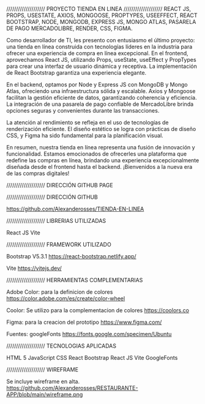 ////////////////////  PROYECTO TIENDA EN LINEA  ////////////////////
REACT JS, PROPS, USESTATE, AXIOS, MONGOOSE, PROPTYPES, USEEFFECT, REACT BOOTSTRAP, NODE, MONGODB, EXPRESS JS, MONGO ATLAS, PASARELA DE PAGO MERCADOLIBRE, RENDER, CSS, FIGMA.

Como desarrollador de TI, les presento con entusiasmo el último proyecto: una tienda en línea construida con tecnologías líderes en la industria para ofrecer una experiencia de compra en línea excepcional. En el frontend, aprovechamos React JS, utilizando Props, useState, useEffect y PropTypes para crear una interfaz de usuario dinámica y receptiva. La implementación de React Bootstrap garantiza una experiencia elegante.

En el backend, optamos por Node y Express JS con MongoDB y Mongo Atlas, ofreciendo una infraestructura sólida y escalable. Axios y Mongoose facilitan la gestión eficiente de datos, garantizando coherencia y eficiencia. La integración de una pasarela de pago confiable de MercadoLibre brinda opciones seguras y convenientes durante las transacciones.

La atención al rendimiento se refleja en el uso de tecnologías de renderización eficiente. El diseño estético se logra con prácticas de diseño CSS, y Figma ha sido fundamental para la planificación visual. 

En resumen, nuestra tienda en línea representa una fusión de innovación y funcionalidad. Estamos emocionados de ofrecerles una plataforma que redefine las compras en línea, brindando una experiencia excepcionalmente diseñada desde el frontend hasta el backend. ¡Bienvenidos a la nueva era de las compras digitales!


////////////////////  DIRECCIÓN GITHUB PAGE  


////////////////////  DIRECCIÓN GITHUB

https://github.com/Alexanderosses/TIENDA-EN-LINEA

////////////////////  LIBRERIAS UTILIZADAS  

React JS
Vite

////////////////////  FRAMEWORK UTILIZADO  

Bootstrap V5.3.1
https://react-bootstrap.netlify.app/

Vite
https://vitejs.dev/


////////////////////  HERRAMIENTAS COMPLEMENTARIAS  

Adobe Color: para la definicion de colores
https://color.adobe.com/es/create/color-wheel

Coolor: Se utilizo para la complementacion de colores
https://coolors.co

Figma: para la creacion del prototipo
https://www.figma.com/

Fuentes: googleFonts
https://fonts.google.com/specimen/Ubuntu


////////////////////  TECNOLOGIAS APLICADAS  

HTML 5
JavaScript
CSS
React Bootstrap
React JS
Vite
GoogleFonts

////////////////////  WIREFRAME  

Se incluye wireframe en alta.
https://github.com/Alexanderosses/RESTAURANTE-APP/blob/main/wireframe.png